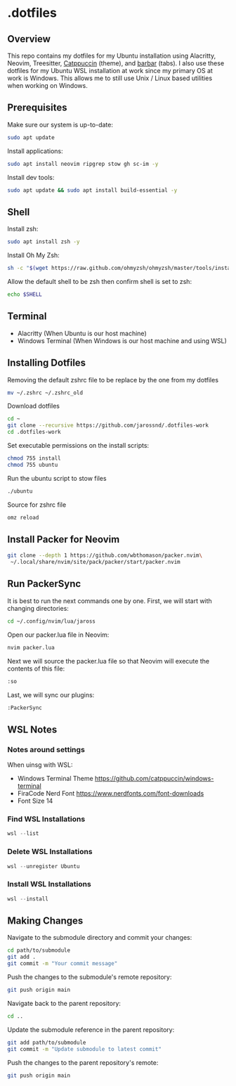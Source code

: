 # .dotfiles

## Overview

This repo contains my dotfiles for my Ubuntu installation using Alacritty, Neovim, Treesitter, [Catppuccin](https://github.com/catppuccin/nvim) (theme), and [barbar](https://github.com/romgrk/barbar.nvim) (tabs). I also use these dotfiles for my Ubuntu WSL installation at work since my primary OS at work is Windows. This allows me to still use Unix / Linux based utilities when working on Windows.

## Prerequisites

Make sure our system is up-to-date:

```bash
sudo apt update
```

Install applications:

```bash
sudo apt install neovim ripgrep stow gh sc-im -y
```

Install dev tools:

```bash
sudo apt update && sudo apt install build-essential -y
```

## Shell

Install zsh:

```bash
sudo apt install zsh -y
```

Install Oh My Zsh:

```bash
sh -c "$(wget https://raw.github.com/ohmyzsh/ohmyzsh/master/tools/install.sh -O -)"
```
Allow the default shell to be zsh then confirm shell is set to zsh:

```bash
echo $SHELL
```

## Terminal

- Alacritty (When Ubuntu is our host machine)
- Windows Terminal (When Windows is our host machine and using WSL)

## Installing Dotfiles

Removing the default zshrc file to be replace by the one from my dotfiles

```bash
mv ~/.zshrc ~/.zshrc_old
```

Download dotfiles

```bash
cd ~
git clone --recursive https://github.com/jarossnd/.dotfiles-work
cd .dotfiles-work
```

Set executable permissions on the install scripts:

```bash
chmod 755 install
chmod 755 ubuntu
```

Run the ubuntu script to stow files

```bash
./ubuntu
```

Source for zshrc file

```bash
omz reload
```

## Install Packer for Neovim

```bash
git clone --depth 1 https://github.com/wbthomason/packer.nvim\
 ~/.local/share/nvim/site/pack/packer/start/packer.nvim
```

## Run PackerSync

It is best to run the next commands one by one. First, we will start with changing directories:

```bash
cd ~/.config/nvim/lua/jaross
```

Open our packer.lua file in Neovim:

```bash
nvim packer.lua
```

Next we will source the packer.lua file so that Neovim will execute the contents of this file:

```bash
:so
```

Last, we will sync our plugins:

```bash
:PackerSync
```

## WSL Notes

### Notes around settings

When uinsg with WSL:

- Windows Terminal Theme https://github.com/catppuccin/windows-terminal
- FiraCode Nerd Font https://www.nerdfonts.com/font-downloads
- Font Size 14

### Find WSL Installations

```powershell
wsl --list
```

### Delete WSL Installations

```powershell
wsl --unregister Ubuntu
```

### Install WSL Installations

```powershell
wsl --install
```

## Making Changes

Navigate to the submodule directory and commit your changes:

```bash
cd path/to/submodule
git add .
git commit -m "Your commit message"
```
Push the changes to the submodule's remote repository:

```bash
git push origin main
```

Navigate back to the parent repository:

```bash
cd ..
```

Update the submodule reference in the parent repository:

```bash
git add path/to/submodule
git commit -m "Update submodule to latest commit"
```

Push the changes to the parent repository's remote:

```bash
git push origin main
```
